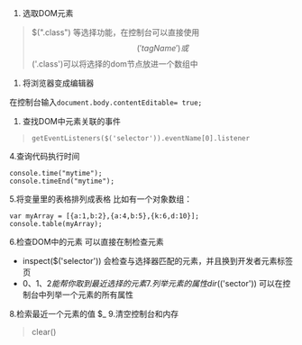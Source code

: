 1. 选取DOM元素
 > $(".class") 等选择功能，在控制台可以直接使用
 > $$('tagName')或$$('.class')可以将选择的dom节点放进一个数组中

1. 将浏览器变成编辑器

在控制台输入`document.body.contentEditable= true;`

1. 查找DOM中元素关联的事件
> `getEventListeners($('selector')).eventName[0].listener`

4.查询代码执行时间
```
console.time("mytime");
console.timeEnd("mytime");
```

5.将变量里的表格排列成表格
比如有一个对象数组：

```
var myArray = [{a:1,b:2},{a:4,b:5},{k:6,d:10}];
console.table(myArray);
```


6.检查DOM中的元素
可以直接在制检查元素
* inspect($('selector')) 会检查与选择器匹配的元素，并且换到开发者元素标签页
* $0 、$1、$2 能帮你取到最近选择的元素
  7.列举元素的属性
  dir($('sector')) 可以在控制台中列举一个元素的所有属性

8.检索最近一个元素的值
$_ 
9.清空控制台和内存
> clear()

